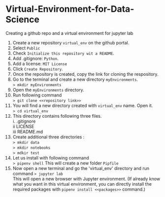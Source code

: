 # Virtual-Environment-for-Data-Science
Creating a github repo and a virtual environment for jupyter lab

1. Create a new repository `virtual_env` on the github portal.
2. Select `Public`
3. Check `Initialize this repository wit a README`.
4. Add .gitignore: `Python`.
5. Add a license: `MIT License`
6. Click `Create Repository`.
7. Once the repository is created, copy the link for cloning the respository.
8. Go to the terminal and create a new directory `myEnvironments`.<br/>`> mkdir myEnvironments`
9. Open the `myEnvironments` directory.
10. Run following command <br/>`> git clone <<repository link>>`
11. You will find a new directory created with `virtual_env` name. Open it. <br/>`> cd virtual_env`
12. This directory contains following three files.<br/>i. .gitignore<br/>ii LICENSE<br/>iii README.md
13. Create additional three directories :<br/>`> mkdir data`<br/>`> mkdir notebooks`<br/>`> mdkir test`
14. Let us install with following command <br/>`> pipenv shell`
This will create a new folder `Pipfile`
15. Now open a new terminal and go the 'virtual_env' directory and run command `> jupyter lab`<br/> This will open a new browser with Jupyter environment.
(If already know what you want in this virtual environment, you can directly install the required packages with `pipenv install <<packages>>` command.)
